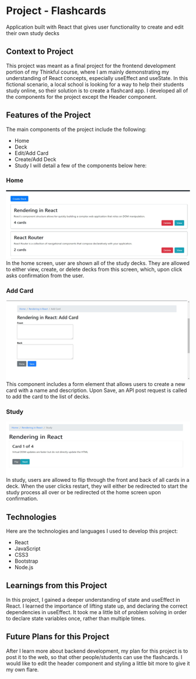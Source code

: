 # Project - Flashcards
Application built with React that gives user functionality to create and edit their own study decks

## Context to Project
This project was meant as a final project for the frontend development portion of my Thinkful course, where I am mainly demonstrating my understanding of React concepts, especially useEffect and useState. In this fictional scenario, a local school is looking for a way to help their students study online, so their solution is to create a flashcard app. I developed all of the components for the project except the Header component.

## Features of the Project
The main components of the project include the following:
- Home
- Deck
- Edit/Add Card
- Create/Add Deck
- Study
I will detail a few of the components below here:

### Home
![Home Screen Screenshot](/img/home.jpg)
In the home screen, user are shown all of the study decks. They are allowed to either view, create, or delete decks from this screen, which, upon click asks confirmation from the user.

### Add Card
![Add Card Screenshot](/img/addcard.jpg)
This component includes a form element that allows users to create a new card with a name and description. Upon Save, an API post request is called to add the card to the list of decks.

### Study
![Study Deck Screenshot](/img/study.jpg)
In study, users are allowed to flip through the front and back of all cards in a deck. When the user clicks restart, they will either be redirected to start the study process all over or be redirected ot the home screen upon confirmation.

## Technologies
Here are the technologies and languages I used to develop this project:
- React
- JavaScript
- CSS3
- Bootstrap
- Node.js

## Learnings from this Project
In this project, I gained a deeper understanding of state and useEffect in React. I learned the importance of lifting state up, and declaring the correct dependencies in useEffect. It took me a little bit of problem solving in order to declare state variables once, rather than multiple times. 

## Future Plans for this Project
After I learn more about backend development, my plan for this project is to post it to the web, so that other people/students can use the flashcards. I would like to edit the header component and styling a little bit more to give it my own flare. 